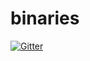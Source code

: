 # binaries

[![Gitter](https://badges.gitter.im/armhf-docker-library/binaries.svg)](https://gitter.im/armhf-docker-library/binaries?utm_source=badge&utm_medium=badge&utm_campaign=pr-badge&utm_content=badge)